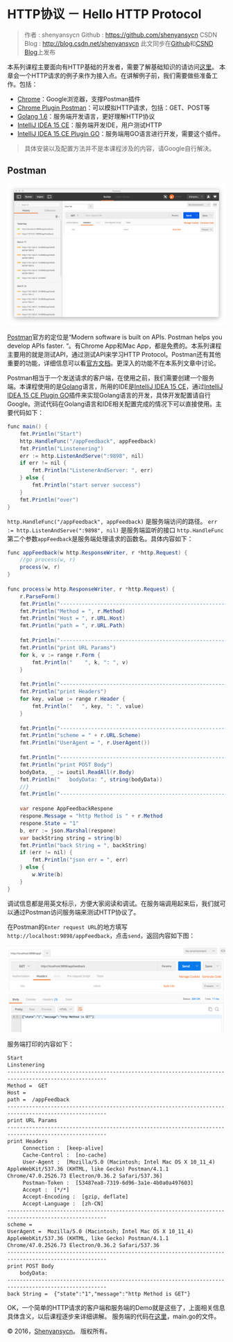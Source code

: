 # HTTP协议 － Hello HTTP Protocol
> 作者 : shenyansycn
> Github : https://github.com/shenyansycn
> CSDN Blog : http://blog.csdn.net/shenyansycn
> 此文同步在[Github](https://github.com/shenyansycn/Blogs/blob/master/HTTP%20Protocol/HTTP%E5%8D%8F%E8%AE%AE%20%EF%BC%8D%20Hello%20HTTP%20Protocol.md)和[CSND Blog](http://blog.csdn.net/shenyansycn/article/details/51191801)上发布

本系列课程主要面向有HTTP基础的开发者，需要了解基础知识的请访问[这里](https://zh.wikipedia.org/zh-cn/%E8%B6%85%E6%96%87%E6%9C%AC%E4%BC%A0%E8%BE%93%E5%8D%8F%E8%AE%AE)。
本章会一个HTTP请求的例子来作为接入点。在讲解例子前，我们需要做些准备工作。包括：

* [Chrome](https://www.google.com/chrome/browser/desktop/index.html?utm_source=google&utm_medium=sem&utm_campaign=1001342|ChromeWin10|GLOBAL|en|Hybrid|Text|BKWS~TopKWDS-Exact)：Google浏览器，支撑Postman插件
* [Chrome Plugin Postman](https://chrome.google.com/webstore/detail/postman/fhbjgbiflinjbdggehcddcbncdddomop?utm_source=chrome-ntp-launcher)：可以模拟HTTP请求，包括：GET、POST等
* [Golang 1.6](https://golang.org/)：服务端开发语言，更好理解HTTP协议
* [IntelliJ IDEA 15 CE](https://www.jetbrains.com/idea/)：服务端开发IDE，用户测试HTTP
* [IntelliJ IDEA 15 CE Plugin GO](https://github.com/go-lang-plugin-org)：服务端用GO语言进行开发，需要这个插件。

> 具体安装以及配置方法并不是本课程涉及的内容，请Google自行解决。

## Postman

![](https://raw.githubusercontent.com/shenyansycn/ImageBackup/master/Hello_Protocol_Postman_normal.png)

[Postman](http://www.getpostman.com/)官方的定位是“Modern software is built on APIs. Postman helps you develop APIs faster.
“。有Chrome App和Mac App，都是免费的。本系列课程主要用的就是测试API，通过测试API来学习HTTP Protocol。Postman还有其他重要的功能，详细信息可以看[官方文档](https://www.getpostman.com/docs/)。更深入的功能不在本系列文章中讨论。

Postman相当于一个发送请求的客户端，在使用之前，我们需要创建一个服务端。本课程使用的是[Golang](https://golang.org/)语言，所用的IDE是[IntelliJ IDEA 15 CE](https://www.jetbrains.com/idea/)，通过[IntelliJ IDEA 15 CE Plugin GO](https://github.com/go-lang-plugin-org)插件来实现Golang语言的开发，具体开发配置请自行Google。测试代码在Golang语言和IDE相关配置完成的情况下可以直接使用。主要代码如下：

``` java
func main() {
	fmt.Println("Start")
	http.HandleFunc("/appFeedback", appFeedback)
	fmt.Println("Linstenering")
	err := http.ListenAndServe(":9898", nil)
	if err != nil {
		fmt.Println("ListenerAndServer: ", err)
	} else {
		fmt.Println("start server success")
	}
	fmt.Println("over")
}
```
`http.HandleFunc("/appFeedback", appFeedback)`
是服务端访问的路径。
`err := http.ListenAndServe(":9898", nil)`
是服务端监听的接口
`http.HandleFunc`第二个参数`appFeedback`是服务端处理请求的函数名。具体内容如下：


``` java
func appFeedback(w http.ResponseWriter, r *http.Request) {
	//go process(w, r)
	process(w, r)
}

func process(w http.ResponseWriter, r *http.Request) {
	r.ParseForm()
	fmt.Println("------------------------------------------------------------------------------------------------------")
	fmt.Println("Method = ", r.Method)
	fmt.Println("Host = ", r.URL.Host)
	fmt.Println("path = ", r.URL.Path)

	fmt.Println("------------------------------------------------------------------------------------------------------")
	fmt.Println("print URL Params")
	for k, v := range r.Form {
		fmt.Println("	 ", k, ": ", v)
	}

	fmt.Println("------------------------------------------------------------------------------------------------------")
	fmt.Println("print Headers")
	for key, value := range r.Header {
		fmt.Println("	", key, ": ", value)
	}

	fmt.Println("------------------------------------------------------------------------------------------------------")
	fmt.Println("scheme = " + r.URL.Scheme)
	fmt.Println("UserAgent = ", r.UserAgent())

	fmt.Println("------------------------------------------------------------------------------------------------------")
	fmt.Println("print POST Body")
	bodyData, _ := ioutil.ReadAll(r.Body)
	fmt.Println("	bodyData: ", string(bodyData))
	//}
	fmt.Println("------------------------------------------------------------------------------------------------------")

	var respone AppFeedbackRespone
	respone.Message = "http Method is " + r.Method
	respone.State = "1"
	b, err := json.Marshal(respone)
	var backString string = string(b)
	fmt.Println("back String = ", backString)
	if (err != nil) {
		fmt.Println("json err = ", err)
	} else {
		w.Write(b)
	}
}
```

调试信息都是用英文标示，方便大家阅读和调试。在服务端调用起来后，我们就可以通过Postman访问服务端来测试HTTP协议了。

在Postman的`Enter request URL`的地方填写`http://localhost:9898/appFeedback`，点击`send`，返回内容如下图：

![](https://github.com/shenyansycn/ImageBackup/blob/master/Hello_Protocol_Postman_request.png?raw=true)

服务端打印的内容如下：

```
Start
Linstenering
------------------------------------------------------------------------------------------------------
Method =  GET
Host =  
path =  /appFeedback
------------------------------------------------------------------------------------------------------
print URL Params
------------------------------------------------------------------------------------------------------
print Headers
	 Connection :  [keep-alive]
	 Cache-Control :  [no-cache]
	 User-Agent :  [Mozilla/5.0 (Macintosh; Intel Mac OS X 10_11_4) AppleWebKit/537.36 (KHTML, like Gecko) Postman/4.1.1 Chrome/47.0.2526.73 Electron/0.36.2 Safari/537.36]
	 Postman-Token :  [53487ea8-7319-6d96-3a1e-4b0a0a497603]
	 Accept :  [*/*]
	 Accept-Encoding :  [gzip, deflate]
	 Accept-Language :  [zh-CN]
------------------------------------------------------------------------------------------------------
scheme = 
UserAgent =  Mozilla/5.0 (Macintosh; Intel Mac OS X 10_11_4) AppleWebKit/537.36 (KHTML, like Gecko) Postman/4.1.1 Chrome/47.0.2526.73 Electron/0.36.2 Safari/537.36
------------------------------------------------------------------------------------------------------
print POST Body
	bodyData:  
------------------------------------------------------------------------------------------------------
back String =  {"state":"1","message":"http Method is GET"}
```

OK，一个简单的HTTP请求的客户端和服务端的Demo就是这些了，上面相关信息具体含义，以后课程逐步来详细讲解。
服务端的代码在[这里](https://github.com/shenyansycn/Golang_Http_Demo)，main.go的文件。

© 2016，[Shenyansycn](https://github.com/shenyansycn)。 版权所有。



